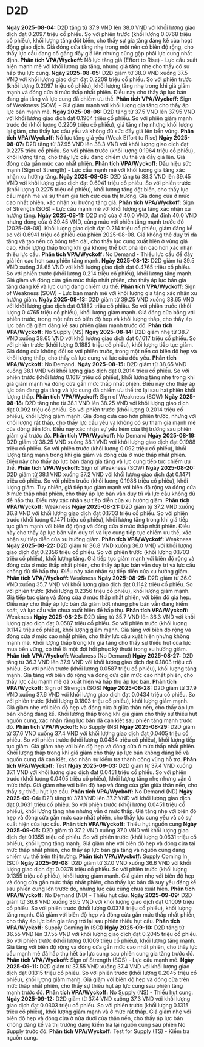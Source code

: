 # D2D

**Ngày 2025-08-04:** D2D tăng từ 37.9 VND lên 38.0 VND với khối lượng giao dịch đạt 0.2097 triệu cổ phiếu. So với phiên trước (khối lượng 0.0768 triệu cổ phiếu), khối lượng tăng đột biến, cho thấy sự gia tăng đáng kể của hoạt động giao dịch. Giá đóng cửa tăng nhẹ trong một nến có biên độ rộng, cho thấy lực cầu đang cố gắng đẩy giá lên nhưng cũng gặp phải lực cung nhất định. **Phân tích VPA/Wyckoff:** Nỗ lực tăng giá (Effort to Rise) - Lực cầu xuất hiện mạnh mẽ với khối lượng gia tăng, nhưng giá tăng nhẹ cho thấy có sự hấp thụ lực cung.
**Ngày 2025-08-05:** D2D giảm từ 38.0 VND xuống 37.5 VND với khối lượng giao dịch đạt 0.2209 triệu cổ phiếu. So với phiên trước (khối lượng 0.2097 triệu cổ phiếu), khối lượng tăng nhẹ trong khi giá giảm mạnh và đóng cửa ở mức thấp nhất phiên. Điều này cho thấy áp lực bán đang gia tăng và lực cung đã chiếm ưu thế. **Phân tích VPA/Wyckoff:** Sign of Weakness (SOW) - Giá giảm mạnh với khối lượng gia tăng cho thấy áp lực bán mạnh mẽ.
**Ngày 2025-08-06:** D2D tăng từ 37.5 VND lên 37.95 VND với khối lượng giao dịch đạt 0.1964 triệu cổ phiếu. So với phiên giảm mạnh trước đó (khối lượng 0.2209 triệu cổ phiếu), giá tăng nhẹ nhưng khối lượng lại giảm, cho thấy lực cầu yếu và không đủ sức đẩy giá lên bền vững. **Phân tích VPA/Wyckoff:** Nỗ lực tăng giá yếu (Weak Effort to Rise)
**Ngày 2025-08-07:** D2D tăng từ 37.95 VND lên 38.3 VND với khối lượng giao dịch đạt 0.2275 triệu cổ phiếu. So với phiên trước (khối lượng 0.1964 triệu cổ phiếu), khối lượng tăng, cho thấy lực cầu đang chiếm ưu thế và đẩy giá lên. Giá đóng cửa gần mức cao nhất phiên. **Phân tích VPA/Wyckoff:** Dấu hiệu sức mạnh (Sign of Strength) - Lực cầu mạnh mẽ với khối lượng gia tăng xác nhận xu hướng tăng.
**Ngày 2025-08-08:** D2D tăng từ 38.3 VND lên 39.45 VND với khối lượng giao dịch đạt 0.6941 triệu cổ phiếu. So với phiên trước (khối lượng 0.2275 triệu cổ phiếu), khối lượng tăng đột biến, cho thấy lực cầu mạnh mẽ và sự tham gia tích cực của thị trường. Giá đóng cửa ở mức cao nhất phiên, xác nhận xu hướng tăng giá. **Phân tích VPA/Wyckoff:** Sign of Strength (SOS) - Lực cầu mạnh mẽ với khối lượng gia tăng xác nhận xu hướng tăng.
**Ngày 2025-08-11:** D2D mở cửa ở 40.0 VND, đạt đỉnh 40.0 VND nhưng đóng cửa ở 39.45 VND, cùng mức với phiên tăng mạnh trước đó (2025-08-08). Khối lượng giao dịch đạt 0.214 triệu cổ phiếu, giảm đáng kể so với 0.6941 triệu cổ phiếu của phiên 2025-08-08. Giá không thể duy trì đà tăng và tạo nến có bóng trên dài, cho thấy lực cung xuất hiện ở vùng giá cao. Khối lượng thấp trong khi giá không thể bứt phá lên cao hơn xác nhận thiếu lực cầu. **Phân tích VPA/Wyckoff:** No Demand - Thiếu lực cầu để đẩy giá lên cao hơn sau phiên tăng mạnh.
**Ngày 2025-08-12:** D2D giảm từ 39.5 VND xuống 38.65 VND với khối lượng giao dịch đạt 0.4765 triệu cổ phiếu. So với phiên trước (khối lượng 0.214 triệu cổ phiếu), khối lượng tăng mạnh. Giá giảm và đóng cửa gần mức thấp nhất phiên, cho thấy áp lực bán gia tăng đáng kể và lực cung đang chiếm ưu thế. **Phân tích VPA/Wyckoff:** Sign of Weakness (SOW) - Lực bán mạnh mẽ với khối lượng gia tăng xác nhận xu hướng giảm.
**Ngày 2025-08-13:** D2D giảm từ 39.25 VND xuống 38.65 VND với khối lượng giao dịch đạt 0.1882 triệu cổ phiếu. So với phiên trước (khối lượng 0.4765 triệu cổ phiếu), khối lượng giảm mạnh. Giá đóng cửa bằng với phiên trước, trong một nến có biên độ hẹp và khối lượng thấp, cho thấy áp lực bán đã giảm đáng kể sau phiên giảm mạnh trước đó. **Phân tích VPA/Wyckoff:** No Supply (NS)
**Ngày 2025-08-14:** D2D giảm nhẹ từ 38.7 VND xuống 38.65 VND với khối lượng giao dịch đạt 0.1617 triệu cổ phiếu. So với phiên trước (khối lượng 0.1882 triệu cổ phiếu), khối lượng tiếp tục giảm. Giá đóng cửa không đổi so với phiên trước, trong một nến có biên độ hẹp và khối lượng thấp, cho thấy cả lực cung và lực cầu đều yếu. **Phân tích VPA/Wyckoff:** No Demand.
**Ngày 2025-08-15:** D2D giảm từ 38.65 VND xuống 38.1 VND với khối lượng giao dịch đạt 0.2014 triệu cổ phiếu. So với phiên trước (khối lượng 0.1617 triệu cổ phiếu), khối lượng tăng nhẹ trong khi giá giảm mạnh và đóng cửa gần mức thấp nhất phiên. Điều này cho thấy áp lực bán đang gia tăng và lực cung đã chiếm ưu thế trở lại sau hai phiên khối lượng thấp. **Phân tích VPA/Wyckoff:** Sign of Weakness (SOW)
**Ngày 2025-08-18:** D2D tăng nhẹ từ 38.1 VND lên 38.25 VND với khối lượng giao dịch đạt 0.092 triệu cổ phiếu. So với phiên trước (khối lượng 0.2014 triệu cổ phiếu), khối lượng giảm mạnh. Giá đóng cửa cao hơn phiên trước, nhưng với khối lượng rất thấp, cho thấy lực cầu yếu và không có sự tham gia mạnh mẽ của dòng tiền lớn. Điều này xác nhận sự yếu kém của thị trường sau phiên giảm giá trước đó. **Phân tích VPA/Wyckoff:** No Demand
**Ngày 2025-08-19:** D2D giảm từ 38.25 VND xuống 38.1 VND với khối lượng giao dịch đạt 0.1988 triệu cổ phiếu. So với phiên trước (khối lượng 0.092 triệu cổ phiếu), khối lượng tăng mạnh trong khi giá giảm và đóng cửa ở mức thấp nhất phiên. Điều này cho thấy áp lực bán đang gia tăng và lực cung tiếp tục chiếm ưu thế. **Phân tích VPA/Wyckoff:** Sign of Weakness (SOW)
**Ngày 2025-08-20:** D2D giảm từ 38.1 VND xuống 37.2 VND với khối lượng giao dịch đạt 0.1471 triệu cổ phiếu. So với phiên trước (khối lượng 0.1988 triệu cổ phiếu), khối lượng giảm. Tuy nhiên, giá tiếp tục giảm mạnh với biên độ rộng và đóng cửa ở mức thấp nhất phiên, cho thấy áp lực bán vẫn duy trì và lực cầu không đủ để hấp thụ. Điều này xác nhận sự tiếp diễn của xu hướng giảm. **Phân tích VPA/Wyckoff:** Weakness
**Ngày 2025-08-21:** D2D giảm từ 37.2 VND xuống 36.8 VND với khối lượng giao dịch đạt 0.1703 triệu cổ phiếu. So với phiên trước (khối lượng 0.1471 triệu cổ phiếu), khối lượng tăng trong khi giá tiếp tục giảm mạnh với biên độ rộng và đóng cửa ở mức thấp nhất phiên. Điều này cho thấy áp lực bán vẫn duy trì và lực cung tiếp tục chiếm ưu thế, xác nhận sự tiếp diễn của xu hướng giảm. **Phân tích VPA/Wyckoff:** Weakness
**Ngày 2025-08-22:** D2D giảm từ 36.8 VND xuống 36.0 VND với khối lượng giao dịch đạt 0.2356 triệu cổ phiếu. So với phiên trước (khối lượng 0.1703 triệu cổ phiếu), khối lượng tăng. Giá tiếp tục giảm mạnh với biên độ rộng và đóng cửa ở mức thấp nhất phiên, cho thấy áp lực bán vẫn duy trì và lực cầu không đủ để hấp thụ. Điều này xác nhận sự tiếp diễn của xu hướng giảm. **Phân tích VPA/Wyckoff:** Weakness
**Ngày 2025-08-25:** D2D giảm từ 36.0 VND xuống 35.7 VND với khối lượng giao dịch đạt 0.1142 triệu cổ phiếu. So với phiên trước (khối lượng 0.2356 triệu cổ phiếu), khối lượng giảm mạnh. Giá tiếp tục giảm và đóng cửa ở mức thấp nhất phiên, với biên độ giá hẹp. Điều này cho thấy áp lực bán đã giảm bớt nhưng phe bán vẫn đang kiểm soát, và lực cầu vẫn chưa xuất hiện để hấp thụ. **Phân tích VPA/Wyckoff:** Weakness
**Ngày 2025-08-26:** D2D tăng từ 35.7 VND lên 36.3 VND với khối lượng giao dịch đạt 0.0587 triệu cổ phiếu. So với phiên trước (khối lượng 0.1142 triệu cổ phiếu), khối lượng giảm mạnh. Giá tăng với biên độ rộng và đóng cửa ở mức cao nhất phiên, cho thấy lực cầu xuất hiện nhưng không mạnh mẽ. Khối lượng thấp trong khi giá tăng cho thấy sự thiếu hụt của lực mua bền vững, có thể là một đợt hồi phục kỹ thuật trong xu hướng giảm. **Phân tích VPA/Wyckoff:** Weakness (No Demand)
**Ngày 2025-08-27:** D2D tăng từ 36.3 VND lên 37.9 VND với khối lượng giao dịch đạt 0.1803 triệu cổ phiếu. So với phiên trước (khối lượng 0.0587 triệu cổ phiếu), khối lượng tăng mạnh. Giá tăng với biên độ rộng và đóng cửa gần mức cao nhất phiên, cho thấy lực cầu mạnh mẽ đã xuất hiện và hấp thụ áp lực bán. **Phân tích VPA/Wyckoff:** Sign of Strength (SOS)
**Ngày 2025-08-28:** D2D giảm từ 37.9 VND xuống 37.6 VND với khối lượng giao dịch đạt 0.0434 triệu cổ phiếu. So với phiên trước (khối lượng 0.1803 triệu cổ phiếu), khối lượng giảm mạnh. Giá giảm nhẹ với biên độ hẹp và đóng cửa ở giữa thân nến, cho thấy áp lực bán không đáng kể. Khối lượng thấp trong khi giá giảm cho thấy sự thiếu hụt nguồn cung, xác nhận rằng lực bán đã cạn kiệt sau phiên tăng mạnh trước đó. **Phân tích VPA/Wyckoff:** No Supply (NS)
**Ngày 2025-08-29:** D2D giảm từ 37.6 VND xuống 37.4 VND với khối lượng giao dịch đạt 0.0405 triệu cổ phiếu. So với phiên trước (khối lượng 0.0434 triệu cổ phiếu), khối lượng tiếp tục giảm. Giá giảm nhẹ với biên độ hẹp và đóng cửa ở mức thấp nhất phiên. Khối lượng thấp trong khi giá giảm cho thấy áp lực bán không đáng kể và nguồn cung đã cạn kiệt, xác nhận sự kiểm tra thành công vùng hỗ trợ. **Phân tích VPA/Wyckoff:** Test
**Ngày 2025-09-03:** D2D giảm từ 37.4 VND xuống 37.1 VND với khối lượng giao dịch đạt 0.0451 triệu cổ phiếu. So với phiên trước (khối lượng 0.0405 triệu cổ phiếu), khối lượng tăng nhẹ nhưng vẫn ở mức thấp. Giá giảm nhẹ với biên độ hẹp và đóng cửa gần giữa thân nến, cho thấy sự thiếu hụt lực cầu. **Phân tích VPA/Wyckoff:** No Demand (ND)
**Ngày 2025-09-04:** D2D tăng từ 37.1 VND lên 37.2 VND với khối lượng giao dịch đạt 0.0631 triệu cổ phiếu. So với phiên trước (khối lượng 0.0451 triệu cổ phiếu), khối lượng tăng nhẹ nhưng vẫn ở mức thấp. Giá tăng nhẹ với biên độ hẹp và đóng cửa gần mức cao nhất phiên, cho thấy lực cung yếu và có sự xuất hiện của lực cầu. **Phân tích VPA/Wyckoff:** Thiếu hụt nguồn cung
**Ngày 2025-09-05:** D2D giảm từ 37.2 VND xuống 37.0 VND với khối lượng giao dịch đạt 0.1355 triệu cổ phiếu. So với phiên trước (khối lượng 0.0631 triệu cổ phiếu), khối lượng tăng mạnh. Giá giảm nhẹ với biên độ hẹp và đóng cửa tại mức thấp nhất phiên, cho thấy áp lực bán gia tăng và nguồn cung đang chiếm ưu thế trên thị trường. **Phân tích VPA/Wyckoff:** Supply Coming In (SCI)
**Ngày 2025-09-08:** D2D giảm từ 37.0 VND xuống 36.6 VND với khối lượng giao dịch đạt 0.0378 triệu cổ phiếu. So với phiên trước (khối lượng 0.1355 triệu cổ phiếu), khối lượng giảm mạnh. Giá giảm nhẹ với biên độ hẹp và đóng cửa gần mức thấp nhất phiên, cho thấy lực bán đã suy yếu đáng kể sau phiên cung lớn trước đó, nhưng lực cầu cũng chưa xuất hiện. **Phân tích VPA/Wyckoff:** No Demand (ND) - Thiếu hụt cầu.
**Ngày 2025-09-09:** D2D giảm từ 36.8 VND xuống 36.5 VND với khối lượng giao dịch đạt 0.1009 triệu cổ phiếu. So với phiên trước (khối lượng 0.0378 triệu cổ phiếu), khối lượng tăng mạnh. Giá giảm với biên độ hẹp và đóng cửa gần mức thấp nhất phiên, cho thấy áp lực bán gia tăng trở lại sau phiên thiếu hụt cầu. **Phân tích VPA/Wyckoff:** Supply Coming In (SCI)
**Ngày 2025-09-10:** D2D tăng từ 36.55 VND lên 37.55 VND với khối lượng giao dịch đạt 0.2045 triệu cổ phiếu. So với phiên trước (khối lượng 0.1009 triệu cổ phiếu), khối lượng tăng mạnh. Giá tăng với biên độ rộng và đóng cửa gần mức cao nhất phiên, cho thấy lực cầu mạnh mẽ đã hấp thụ hết áp lực cung sau phiên cung gia tăng trước đó. **Phân tích VPA/Wyckoff:** Sign of Strength (SOS) - Lực cầu mạnh mẽ.
**Ngày 2025-09-11:** D2D giảm từ 37.55 VND xuống 37.4 VND với khối lượng giao dịch đạt 0.1315 triệu cổ phiếu. So với phiên trước (khối lượng 0.2045 triệu cổ phiếu), khối lượng giảm mạnh. Giá giảm với biên độ hẹp và đóng cửa trên mức thấp nhất phiên, cho thấy sự thiếu hụt áp lực cung sau phiên tăng mạnh trước đó. **Phân tích VPA/Wyckoff:** No Supply (NS) - Thiếu hụt cung.
**Ngày 2025-09-12:** D2D giảm từ 37.4 VND xuống 37.3 VND với khối lượng giao dịch đạt 0.0303 triệu cổ phiếu. So với phiên trước (khối lượng 0.1315 triệu cổ phiếu), khối lượng giảm mạnh và ở mức rất thấp. Giá giảm nhẹ với biên độ hẹp và đóng cửa ở nửa dưới của thân nến, cho thấy áp lực bán không đáng kể và thị trường đang kiểm tra lại nguồn cung sau phiên No Supply trước đó. **Phân tích VPA/Wyckoff:** Test for Supply (TS) - Kiểm tra nguồn cung.
